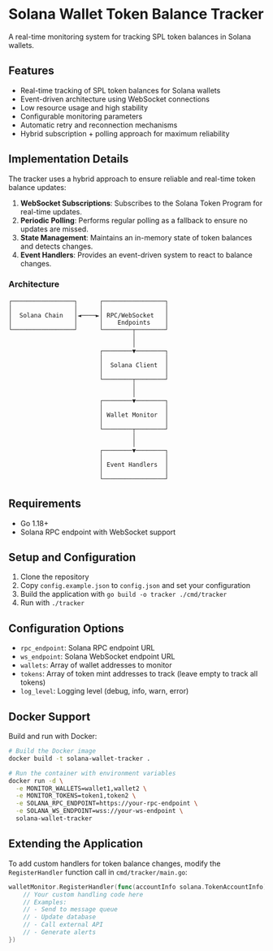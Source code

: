 # Solana Wallet Token Balance Tracker

A real-time monitoring system for tracking SPL token balances in Solana wallets.

## Features

- Real-time tracking of SPL token balances for Solana wallets
- Event-driven architecture using WebSocket connections
- Low resource usage and high stability
- Configurable monitoring parameters
- Automatic retry and reconnection mechanisms
- Hybrid subscription + polling approach for maximum reliability

## Implementation Details

The tracker uses a hybrid approach to ensure reliable and real-time token balance updates:

1. **WebSocket Subscriptions**: Subscribes to the Solana Token Program for real-time updates.
2. **Periodic Polling**: Performs regular polling as a fallback to ensure no updates are missed.
3. **State Management**: Maintains an in-memory state of token balances and detects changes.
4. **Event Handlers**: Provides an event-driven system to react to balance changes.

### Architecture

```
┌─────────────────┐      ┌─────────────────┐
│                 │      │                 │
│  Solana Chain   │◄────►│ RPC/WebSocket   │
│                 │      │    Endpoints    │
└─────────────────┘      └────────┬────────┘
                                  │
                                  │
                         ┌────────▼────────┐
                         │                 │
                         │  Solana Client  │
                         │                 │
                         └────────┬────────┘
                                  │
                                  │
                         ┌────────▼────────┐
                         │                 │
                         │ Wallet Monitor  │
                         │                 │
                         └────────┬────────┘
                                  │
                                  │
                         ┌────────▼────────┐
                         │                 │
                         │ Event Handlers  │
                         │                 │
                         └─────────────────┘
```

## Requirements

- Go 1.18+
- Solana RPC endpoint with WebSocket support

## Setup and Configuration

1. Clone the repository
2. Copy `config.example.json` to `config.json` and set your configuration
3. Build the application with `go build -o tracker ./cmd/tracker`
4. Run with `./tracker`

## Configuration Options

- `rpc_endpoint`: Solana RPC endpoint URL
- `ws_endpoint`: Solana WebSocket endpoint URL
- `wallets`: Array of wallet addresses to monitor
- `tokens`: Array of token mint addresses to track (leave empty to track all tokens)
- `log_level`: Logging level (debug, info, warn, error)

## Docker Support

Build and run with Docker:

```bash
# Build the Docker image
docker build -t solana-wallet-tracker .

# Run the container with environment variables
docker run -d \
  -e MONITOR_WALLETS=wallet1,wallet2 \
  -e MONITOR_TOKENS=token1,token2 \
  -e SOLANA_RPC_ENDPOINT=https://your-rpc-endpoint \
  -e SOLANA_WS_ENDPOINT=wss://your-ws-endpoint \
  solana-wallet-tracker
```

## Extending the Application

To add custom handlers for token balance changes, modify the `RegisterHandler` function call in `cmd/tracker/main.go`:

```go
walletMonitor.RegisterHandler(func(accountInfo solana.TokenAccountInfo) {
    // Your custom handling code here
    // Examples:
    // - Send to message queue
    // - Update database
    // - Call external API
    // - Generate alerts
})
```